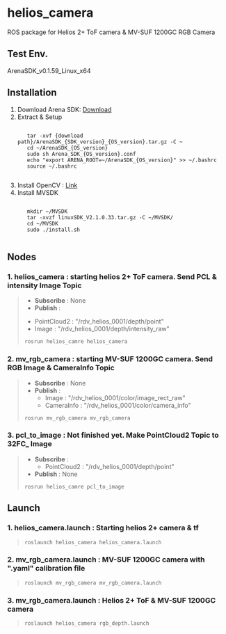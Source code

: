# helios_camera
ROS package for Helios 2+ ToF camera & MV-SUF 1200GC RGB Camera

## Test Env.
ArenaSDK_v0.1.59_Linux_x64

## Installation
1. Download Arena SDK: [Download](https://thinklucid.com/downloads-hub/, "arena sdk")
2. Extract & Setup
    <pre><code>
      tar -xvf {download path}/ArenaSDK_{SDK_version}_{OS_version}.tar.gz -C ~
      cd ~/ArenaSDK_{OS_version}
      sudo sh Arena_SDK_{OS_version}.conf
      echo "export ARENA_ROOT=~/ArenaSDK_{OS_version}" >> ~/.bashrc
      source ~/.bashrc
    </pre></code>
3. Install OpenCV : [Link](https://support.thinklucid.com/using-opencv-with-arena-sdk-on-linux/, "install opencv")
4. Install MVSDK
    <pre><code>
      mkdir ~/MVSDK
      tar -xvzf linuxSDK_V2.1.0.33.tar.gz -C ~/MVSDK/
      cd ~/MVSDK
      sudo ./install.sh
    </pre></code>

## Nodes
### 1. helios_camera : starting helios 2+ ToF camera. Send PCL & intensity Image Topic
  > * **Subscribe** : None
  > * **Publish** : 
  >  + PointCloud2 : "/rdv_helios_0001/depth/point"
  >  + Image : "/rdv_helios_0001/depth/intensity_raw"
  >
  > <pre><code>rosrun helios_camre helios_camera</code></pre>

### 2. mv_rgb_camera : starting MV-SUF 1200GC camera. Send RGB Image & CameraInfo Topic
  > * **Subscribe** : None
  > * **Publish** : 
  >   + Image : "/rdv_helios_0001/color/image_rect_raw"
  >   + CameraInfo : "/rdv_helios_0001/color/camera_info"
  >
  > <pre><code>rosrun mv_rgb_camera mv_rgb_camera</code></pre>
  
### 3. pcl_to_image : Not finished yet. Make PointCloud2 Topic to 32FC_ Image
  > * **Subscribe** :
  >   + PointCloud2 : "/rdv_helios_0001/depth/point"
  > * **Publish** : None
  >
  > <pre><code>rosrun helios_camre pcl_to_image</code></pre>


## Launch
### 1. helios_camera.launch : Starting helios 2+ camera & tf
  > <pre><code>roslaunch helios_camera helios_camera.launch</code></pre>
  
### 2. mv_rgb_camera.launch : MV-SUF 1200GC camera with ".yaml" calibration file
  > <pre><code>roslaunch mv_rgb_camera mv_rgb_camera.launch</code></pre>
  
### 3. mv_rgb_camera.launch : Helios 2+ ToF & MV-SUF 1200GC camera
  > <pre><code>roslaunch helios_camera rgb_depth.launch</code></pre>
